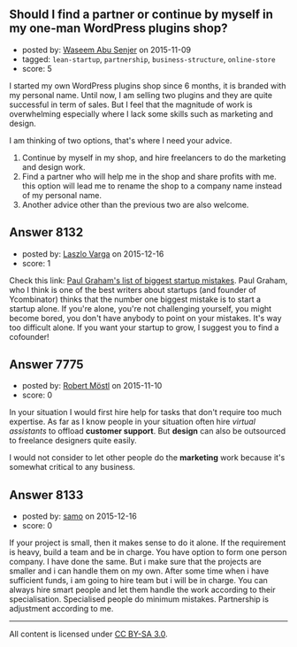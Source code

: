 ## Should I find a partner or continue by myself in my one-man WordPress plugins shop?

- posted by: [Waseem Abu Senjer](https://stackexchange.com/users/187880/waseem-abu-senjer) on 2015-11-09
- tagged: `lean-startup`, `partnership`, `business-structure`, `online-store`
- score: 5

I started my own WordPress plugins shop since 6 months, it is branded with my personal name. Until now, I am selling two plugins and they are quite successful in term of sales. 
But I feel that the magnitude of work is overwhelming especially where I lack some skills such as marketing and design.

I am thinking of two options, that's where I need your advice. 

 1. Continue by myself in my shop, and hire freelancers to do the marketing and design work.
 2. Find a partner who will help me in the shop and share profits with me. this option will lead me to rename the shop to a company name instead of my personal name.
 3. Another advice other than the previous two are also welcome.



## Answer 8132

- posted by: [Laszlo Varga](https://stackexchange.com/users/1175954/laszlo-varga) on 2015-12-16
- score: 1

<p>Check this link: <a href="http://paulgraham.com/startupmistakes.html" rel="nofollow">Paul Graham's list of biggest startup mistakes</a>. Paul Graham, who I think is one of the best writers about startups (and founder of Ycombinator) thinks that the number one biggest mistake is to start a startup alone. If you're alone, you're not challenging yourself, you might become bored, you don't have anybody to point on your mistakes. It's way too difficult alone. If you want your startup to grow, I suggest you to find a cofounder!</p>



## Answer 7775

- posted by: [Robert Möstl](https://stackexchange.com/users/1018191/robert-m-stl) on 2015-11-10
- score: 0

In your situation I would first hire help for tasks that don't require too much expertise. As far as I know people in your situation often hire *virtual assistants* to offload **customer support**. But **design** can also be outsourced to freelance designers quite easily.

I would not consider to let other people do the **marketing** work because it's somewhat critical to any business.


## Answer 8133

- posted by: [samo](https://stackexchange.com/users/2421464/samo) on 2015-12-16
- score: 0

If your project is small, then it makes sense to do it alone. If the requirement is heavy, build a team and be in charge. You have option to form one person company. I have done the same. But i make sure that the projects are smaller and i can handle them on my own. After some time when i have sufficient funds, i am going to hire team but i will be in charge. You can always hire smart people and let them handle the work according to their specialisation. Specialised people do minimum mistakes. Partnership is adjustment according to me.   



---

All content is licensed under [CC BY-SA 3.0](https://creativecommons.org/licenses/by-sa/3.0/).
